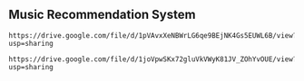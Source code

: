 ## Music Recommendation System

```
https://drive.google.com/file/d/1pVAvxXeNBWrLG6qe9BEjNK4Gs5EUWL6B/view?usp=sharing 

https://drive.google.com/file/d/1joVpwSKx72gluVkVWyK81JV_ZOhYvOUE/view?usp=sharing

```